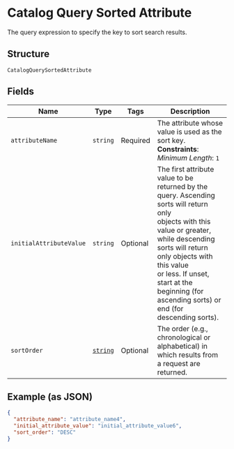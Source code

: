 
# Catalog Query Sorted Attribute

The query expression to specify the key to sort search results.

## Structure

`CatalogQuerySortedAttribute`

## Fields

| Name | Type | Tags | Description |
|  --- | --- | --- | --- |
| `attributeName` | `string` | Required | The attribute whose value is used as the sort key.<br>**Constraints**: *Minimum Length*: `1` |
| `initialAttributeValue` | `string` | Optional | The first attribute value to be returned by the query. Ascending sorts will return only<br>objects with this value or greater, while descending sorts will return only objects with this value<br>or less. If unset, start at the beginning (for ascending sorts) or end (for descending sorts). |
| `sortOrder` | [`string`](/doc/models/sort-order.md) | Optional | The order (e.g., chronological or alphabetical) in which results from a request are returned. |

## Example (as JSON)

```json
{
  "attribute_name": "attribute_name4",
  "initial_attribute_value": "initial_attribute_value6",
  "sort_order": "DESC"
}
```

